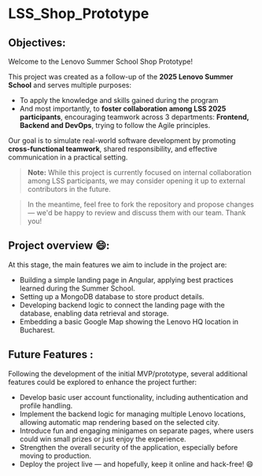 # LSS_Shop_Prototype

## Objectives:
Welcome to the Lenovo Summer School Shop Prototype!

This project was created as a follow-up of the **2025 Lenovo Summer School** and serves multiple purposes:

- To apply the knowledge and skills gained during the program
- And most importantly, to **foster collaboration among LSS 2025 participants**, encouraging teamwork across 3 departments: **Frontend, Backend and DevOps**, trying to follow the Agile principles.

Our goal is to simulate real-world software development by promoting **cross-functional teamwork**, shared responsibility, and effective communication in a practical setting.

> **Note:** While this project is currently focused on internal collaboration among LSS participants, we may consider opening it up to external contributors in the future.

> In the meantime, feel free to fork the repository and propose changes — we'd be happy to review and discuss them with our team. Thank you!

## Project overview 😄:

At this stage, the main features we aim to include in the project are:

- Building a simple landing page in Angular, applying best practices learned during the Summer School.
- Setting up a MongoDB database to store product details.
- Developing backend logic to connect the landing page with the database, enabling data retrieval and storage.
- Embedding a basic Google Map showing the Lenovo HQ location in Bucharest.


## Future Features :

Following the development of the initial MVP/prototype, several additional features could be explored to enhance the project further:

- Develop basic user account functionality, including authentication and profile handling.
- Implement the backend logic for managing multiple Lenovo locations, allowing automatic map rendering based on the selected city.
- Introduce fun and engaging minigames on separate pages, where users could win small prizes or just enjoy the experience.
- Strengthen the overall security of the application, especially before moving to production.
- Deploy the project live — and hopefully, keep it online and hack-free! 😄